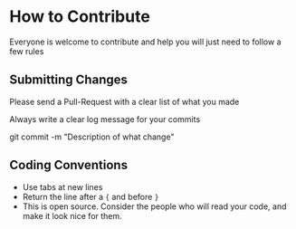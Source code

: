 # How to Contribute
Everyone is welcome to contribute and help you will just need to follow a few rules

## Submitting Changes
Please send a Pull-Request with a clear list of what you made

Always write a clear log message for your commits

git commit -m "Description of what change"

## Coding Conventions 

- Use tabs at new lines
- Return the line after a `{` and before `}`
- This is open source. Consider the people who will read your code, and make it look nice for them.
